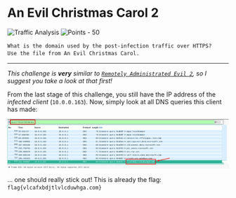 # An Evil Christmas Carol 2

![Traffic Analysis](https://img.shields.io/badge/Traffic+Analysis--2e00ff?style=for-the-badge) ![Points - 50](https://img.shields.io/badge/Points-50-9cf?style=for-the-badge)

```txt
What is the domain used by the post-infection traffic over HTTPS?
Use the file from An Evil Christmas Carol.
```

---

_This challenge is **very** similar to [`Remotely Administrated Evil 2`](../Remotely%20Administrated%20Evil%202/README.md), so I suggest you take a look at that first!_

From the last stage of this challenge, you still have the IP address of the _infected client_ (`10.0.0.163`). Now, simply look at all DNS queries this client has made:

![Wireshark](./wireshark.png)

... one should really stick out! This is already the flag: `flag{vlcafxbdjtlvlcduwhga.com}`